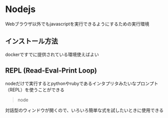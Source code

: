 # Nodejs

Webブラウザ以外でもjavascriptを実行できるようにするための実行環境

## インストール方法

dockerですでに提供されている環境使えばよい

## REPL (Read-Eval-Print Loop)

nodeだけで実行するとpythonやrubyであるインタプリタみたいなプロンプト（REPL）を使うことができる

> node

対話型のウィンドウが開くので、いろいろ簡単な式を試したいときに使用できる